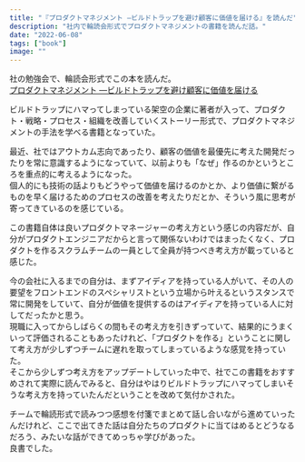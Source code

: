 ```yaml
---
title: "『プロダクトマネジメント ―ビルドトラップを避け顧客に価値を届ける』を読んだ"
description: "社内で輪読会形式でプロダクトマネジメントの書籍を読んだ話。"
date: "2022-06-08"
tags: ["book"]
image: ""
---
```


社の勉強会で、輪読会形式でこの本を読んだ。  
[プロダクトマネジメント ―ビルドトラップを避け顧客に価値を届ける](https://amzn.to/3MsWJof)

ビルドトラップにハマってしまっている架空の企業に著者が入って、プロダクト・戦略・プロセス・組織を改善していくストーリー形式で、プロダクトマネジメントの手法を学べる書籍となっていた。

最近、社ではアウトカム志向であったり、顧客の価値を最優先に考えた開発だったりを常に意識するようになっていて、以前よりも「なぜ」作るのかというところを重点的に考えるようになった。  
個人的にも技術の話よりもどうやって価値を届けるのかとか、より価値に繋がるものを早く届けるためのプロセスの改善を考えたりだとか、そういう風に思考が寄ってきているのを感じている。

この書籍自体は良いプロダクトマネージャーの考え方という感じの内容だが、自分がプロダクトエンジニアだからと言って関係ないわけではまったくなく、プロダクトを作るスクラムチームの一員として全員が持つべき考え方が載っていると感じた。

今の会社に入るまでの自分は、まずアイディアを持っている人がいて、その人の要望をフロントエンドのスペシャリストという立場から叶えるというスタンスで常に開発をしていて、自分が価値を提供するのはアイディアを持っている人に対してだったかと思う。  
現職に入ってからしばらくの間もその考え方を引きずっていて、結果的にうまくいって評価されることもあったけれど、「プロダクトを作る」ということに関して考え方が少しずつチームに遅れを取ってしまっているような感覚を持っていた。  
そこから少しずつ考え方をアップデートしていった中で、社でこの書籍をおすすめされて実際に読んでみると、自分はやはりビルドトラップにハマってしまいそうな考え方を持っていたんだということを改めて気付かされた。

チームで輪読形式で読みつつ感想を付箋でまとめて話し合いながら進めていったんだけれど、ここで出てきた話は自分たちのプロダクトに当てはめるとどうなるだろう、みたいな話ができてめっちゃ学びがあった。  
良書でした。
